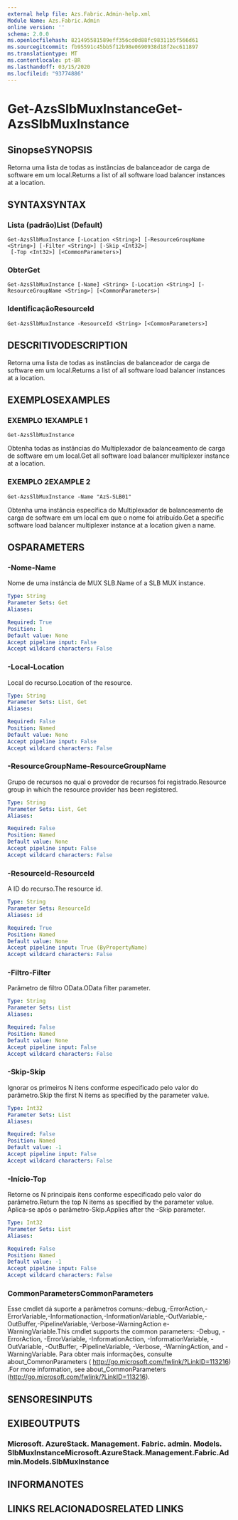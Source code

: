 ```yaml
---
external help file: Azs.Fabric.Admin-help.xml
Module Name: Azs.Fabric.Admin
online version: ''
schema: 2.0.0
ms.openlocfilehash: 821495581589eff356cd0d88fc98311b5f566d61
ms.sourcegitcommit: fb95591c45bb5f12b98e0690938d18f2ec611897
ms.translationtype: MT
ms.contentlocale: pt-BR
ms.lasthandoff: 03/15/2020
ms.locfileid: "93774886"
---
```

# <span data-ttu-id="c2ed6-101">Get-AzsSlbMuxInstance</span><span class="sxs-lookup"><span data-stu-id="c2ed6-101">Get-AzsSlbMuxInstance</span></span>

## <span data-ttu-id="c2ed6-102">Sinopse</span><span class="sxs-lookup"><span data-stu-id="c2ed6-102">SYNOPSIS</span></span>
<span data-ttu-id="c2ed6-103">Retorna uma lista de todas as instâncias de balanceador de carga de software em um local.</span><span class="sxs-lookup"><span data-stu-id="c2ed6-103">Returns a list of all software load balancer instances at a location.</span></span>

## <span data-ttu-id="c2ed6-104">SYNTAX</span><span class="sxs-lookup"><span data-stu-id="c2ed6-104">SYNTAX</span></span>

### <span data-ttu-id="c2ed6-105">Lista (padrão)</span><span class="sxs-lookup"><span data-stu-id="c2ed6-105">List (Default)</span></span>
```
Get-AzsSlbMuxInstance [-Location <String>] [-ResourceGroupName <String>] [-Filter <String>] [-Skip <Int32>]
 [-Top <Int32>] [<CommonParameters>]
```

### <span data-ttu-id="c2ed6-106">Obter</span><span class="sxs-lookup"><span data-stu-id="c2ed6-106">Get</span></span>
```
Get-AzsSlbMuxInstance [-Name] <String> [-Location <String>] [-ResourceGroupName <String>] [<CommonParameters>]
```

### <span data-ttu-id="c2ed6-107">Identificação</span><span class="sxs-lookup"><span data-stu-id="c2ed6-107">ResourceId</span></span>
```
Get-AzsSlbMuxInstance -ResourceId <String> [<CommonParameters>]
```

## <span data-ttu-id="c2ed6-108">DESCRITIVO</span><span class="sxs-lookup"><span data-stu-id="c2ed6-108">DESCRIPTION</span></span>
<span data-ttu-id="c2ed6-109">Retorna uma lista de todas as instâncias de balanceador de carga de software em um local.</span><span class="sxs-lookup"><span data-stu-id="c2ed6-109">Returns a list of all software load balancer instances at a location.</span></span>

## <span data-ttu-id="c2ed6-110">EXEMPLOS</span><span class="sxs-lookup"><span data-stu-id="c2ed6-110">EXAMPLES</span></span>

### <span data-ttu-id="c2ed6-111">EXEMPLO 1</span><span class="sxs-lookup"><span data-stu-id="c2ed6-111">EXAMPLE 1</span></span>
```
Get-AzsSlbMuxInstance
```

<span data-ttu-id="c2ed6-112">Obtenha todas as instâncias do Multiplexador de balanceamento de carga de software em um local.</span><span class="sxs-lookup"><span data-stu-id="c2ed6-112">Get all software load balancer multiplexer instance at a location.</span></span>

### <span data-ttu-id="c2ed6-113">EXEMPLO 2</span><span class="sxs-lookup"><span data-stu-id="c2ed6-113">EXAMPLE 2</span></span>
```
Get-AzsSlbMuxInstance -Name "AzS-SLB01"
```

<span data-ttu-id="c2ed6-114">Obtenha uma instância específica do Multiplexador de balanceamento de carga de software em um local em que o nome foi atribuído.</span><span class="sxs-lookup"><span data-stu-id="c2ed6-114">Get a specific software load balancer multiplexer instance at a location given a name.</span></span>

## <span data-ttu-id="c2ed6-115">OS</span><span class="sxs-lookup"><span data-stu-id="c2ed6-115">PARAMETERS</span></span>

### <span data-ttu-id="c2ed6-116">-Nome</span><span class="sxs-lookup"><span data-stu-id="c2ed6-116">-Name</span></span>
<span data-ttu-id="c2ed6-117">Nome de uma instância de MUX SLB.</span><span class="sxs-lookup"><span data-stu-id="c2ed6-117">Name of a SLB MUX instance.</span></span>

```yaml
Type: String
Parameter Sets: Get
Aliases:

Required: True
Position: 1
Default value: None
Accept pipeline input: False
Accept wildcard characters: False
```

### <span data-ttu-id="c2ed6-118">-Local</span><span class="sxs-lookup"><span data-stu-id="c2ed6-118">-Location</span></span>
<span data-ttu-id="c2ed6-119">Local do recurso.</span><span class="sxs-lookup"><span data-stu-id="c2ed6-119">Location of the resource.</span></span>

```yaml
Type: String
Parameter Sets: List, Get
Aliases:

Required: False
Position: Named
Default value: None
Accept pipeline input: False
Accept wildcard characters: False
```

### <span data-ttu-id="c2ed6-120">-ResourceGroupName</span><span class="sxs-lookup"><span data-stu-id="c2ed6-120">-ResourceGroupName</span></span>
<span data-ttu-id="c2ed6-121">Grupo de recursos no qual o provedor de recursos foi registrado.</span><span class="sxs-lookup"><span data-stu-id="c2ed6-121">Resource group in which the resource provider has been registered.</span></span>

```yaml
Type: String
Parameter Sets: List, Get
Aliases:

Required: False
Position: Named
Default value: None
Accept pipeline input: False
Accept wildcard characters: False
```

### <span data-ttu-id="c2ed6-122">-ResourceId</span><span class="sxs-lookup"><span data-stu-id="c2ed6-122">-ResourceId</span></span>
<span data-ttu-id="c2ed6-123">A ID do recurso.</span><span class="sxs-lookup"><span data-stu-id="c2ed6-123">The resource id.</span></span>

```yaml
Type: String
Parameter Sets: ResourceId
Aliases: id

Required: True
Position: Named
Default value: None
Accept pipeline input: True (ByPropertyName)
Accept wildcard characters: False
```

### <span data-ttu-id="c2ed6-124">-Filtro</span><span class="sxs-lookup"><span data-stu-id="c2ed6-124">-Filter</span></span>
<span data-ttu-id="c2ed6-125">Parâmetro de filtro OData.</span><span class="sxs-lookup"><span data-stu-id="c2ed6-125">OData filter parameter.</span></span>

```yaml
Type: String
Parameter Sets: List
Aliases:

Required: False
Position: Named
Default value: None
Accept pipeline input: False
Accept wildcard characters: False
```

### <span data-ttu-id="c2ed6-126">-Skip</span><span class="sxs-lookup"><span data-stu-id="c2ed6-126">-Skip</span></span>
<span data-ttu-id="c2ed6-127">Ignorar os primeiros N itens conforme especificado pelo valor do parâmetro.</span><span class="sxs-lookup"><span data-stu-id="c2ed6-127">Skip the first N items as specified by the parameter value.</span></span>

```yaml
Type: Int32
Parameter Sets: List
Aliases:

Required: False
Position: Named
Default value: -1
Accept pipeline input: False
Accept wildcard characters: False
```

### <span data-ttu-id="c2ed6-128">-Início</span><span class="sxs-lookup"><span data-stu-id="c2ed6-128">-Top</span></span>
<span data-ttu-id="c2ed6-129">Retorne os N principais itens conforme especificado pelo valor do parâmetro.</span><span class="sxs-lookup"><span data-stu-id="c2ed6-129">Return the top N items as specified by the parameter value.</span></span>
<span data-ttu-id="c2ed6-130">Aplica-se após o parâmetro-Skip.</span><span class="sxs-lookup"><span data-stu-id="c2ed6-130">Applies after the -Skip parameter.</span></span>

```yaml
Type: Int32
Parameter Sets: List
Aliases:

Required: False
Position: Named
Default value: -1
Accept pipeline input: False
Accept wildcard characters: False
```

### <span data-ttu-id="c2ed6-131">CommonParameters</span><span class="sxs-lookup"><span data-stu-id="c2ed6-131">CommonParameters</span></span>
<span data-ttu-id="c2ed6-132">Esse cmdlet dá suporte a parâmetros comuns:-debug,-ErrorAction,-ErrorVariable,-Informationaction,-InformationVariable,-OutVariable,-OutBuffer,-PipelineVariable,-Verbose-WarningAction e-WarningVariable.</span><span class="sxs-lookup"><span data-stu-id="c2ed6-132">This cmdlet supports the common parameters: -Debug, -ErrorAction, -ErrorVariable, -InformationAction, -InformationVariable, -OutVariable, -OutBuffer, -PipelineVariable, -Verbose, -WarningAction, and -WarningVariable.</span></span> <span data-ttu-id="c2ed6-133">Para obter mais informações, consulte about_CommonParameters ( http://go.microsoft.com/fwlink/?LinkID=113216) .</span><span class="sxs-lookup"><span data-stu-id="c2ed6-133">For more information, see about_CommonParameters (http://go.microsoft.com/fwlink/?LinkID=113216).</span></span>

## <span data-ttu-id="c2ed6-134">SENSORES</span><span class="sxs-lookup"><span data-stu-id="c2ed6-134">INPUTS</span></span>

## <span data-ttu-id="c2ed6-135">EXIBE</span><span class="sxs-lookup"><span data-stu-id="c2ed6-135">OUTPUTS</span></span>

### <span data-ttu-id="c2ed6-136">Microsoft. AzureStack. Management. Fabric. admin. Models. SlbMuxInstance</span><span class="sxs-lookup"><span data-stu-id="c2ed6-136">Microsoft.AzureStack.Management.Fabric.Admin.Models.SlbMuxInstance</span></span>

## <span data-ttu-id="c2ed6-137">INFORMA</span><span class="sxs-lookup"><span data-stu-id="c2ed6-137">NOTES</span></span>

## <span data-ttu-id="c2ed6-138">LINKS RELACIONADOS</span><span class="sxs-lookup"><span data-stu-id="c2ed6-138">RELATED LINKS</span></span>
